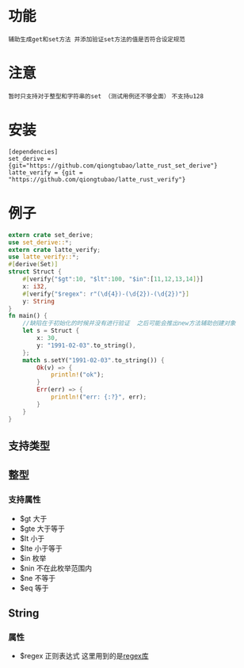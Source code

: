 # 功能
`辅助生成get和set方法 并添加验证set方法的值是否符合设定规范`

# 注意

`暂时只支持对于整型和字符串的set （测试用例还不够全面）`
`不支持u128`
# 安装

``` Cargo
[dependencies]
set_derive = {git="https://github.com/qiongtubao/latte_rust_set_derive"}
latte_verify = {git = "https://github.com/qiongtubao/latte_rust_verify"}
```


# 例子

```rust
extern crate set_derive;
use set_derive::*;
extern crate latte_verify;
use latte_verify::*;
#[derive(Set)]
struct Struct {
    #[verify{"$gt":10, "$lt":100, "$in":[11,12,13,14]}]  
    x: i32,
    #[verify{"$regex": r"(\d{4})-(\d{2})-(\d{2})"}]
    y: String
}
fn main() {
    //缺陷在于初始化的时候并没有进行验证  之后可能会推出new方法辅助创建对象
    let s = Struct {
        x: 30,
        y: "1991-02-03".to_string(),
    };
    match s.setY("1991-02-03".to_string()) {
        Ok(v) => {
            println!("ok");
        }
        Err(err) => {
            println!("err: {:?}", err);
        }
    }
}

```

## 支持类型

## 整型

### 支持属性
* $gt 大于
* $gte 大于等于
* $lt 小于
* $lte 小于等于
* $in 枚举
* $nin 不在此枚举范围内
* $ne 不等于
* $eq 等于

## String
### 属性
* $regex   正则表达式  这里用到的是[regex库](https://github.com/rust-lang/regex)